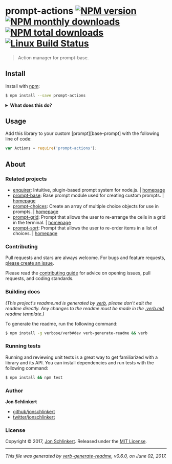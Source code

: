# prompt-actions [![NPM version](https://img.shields.io/npm/v/prompt-actions.svg?style=flat)](https://www.npmjs.com/package/prompt-actions) [![NPM monthly downloads](https://img.shields.io/npm/dm/prompt-actions.svg?style=flat)](https://npmjs.org/package/prompt-actions) [![NPM total downloads](https://img.shields.io/npm/dt/prompt-actions.svg?style=flat)](https://npmjs.org/package/prompt-actions) [![Linux Build Status](https://img.shields.io/travis/enquirer/prompt-actions.svg?style=flat&label=Travis)](https://travis-ci.org/enquirer/prompt-actions)

> Action manager for prompt-base.

## Install

Install with [npm](https://www.npmjs.com/):

```sh
$ npm install --save prompt-actions
```

<details>
<summary><strong>What does this do?</strong></summary>

Used by [prompt-base](https://github.com/enquirer/prompt-base) for toggling choices and updating the pointer position on prompts.

This is a separate module so that it is easier to maintain and unit test, and so that it can also be used by custom prompts when needed.

</details>

## Usage

Add this library to your custom [prompt][base-prompt] with the following line of code:

```js
var Actions = require('prompt-actions');
```

## About

### Related projects

* [enquirer](https://www.npmjs.com/package/enquirer): Intuitive, plugin-based prompt system for node.js. | [homepage](http://enquirer.io "Intuitive, plugin-based prompt system for node.js.")
* [prompt-base](https://www.npmjs.com/package/prompt-base): Base prompt module used for creating custom prompts. | [homepage](https://github.com/enquirer/prompt-base "Base prompt module used for creating custom prompts.")
* [prompt-choices](https://www.npmjs.com/package/prompt-choices): Create an array of multiple choice objects for use in prompts. | [homepage](https://github.com/enquirer/prompt-choices "Create an array of multiple choice objects for use in prompts.")
* [prompt-grid](https://www.npmjs.com/package/prompt-grid): Prompt that allows the user to re-arrange the cells in a grid in the terminal. | [homepage](https://github.com/enquirer/prompt-grid "Prompt that allows the user to re-arrange the cells in a grid in the terminal.")
* [prompt-sort](https://www.npmjs.com/package/prompt-sort): Prompt that allows the user to re-order items in a list of choices. | [homepage](https://github.com/enquirer/prompt-sort "Prompt that allows the user to re-order items in a list of choices.")

### Contributing

Pull requests and stars are always welcome. For bugs and feature requests, [please create an issue](../../issues/new).

Please read the [contributing guide](.github/contributing.md) for advice on opening issues, pull requests, and coding standards.

### Building docs

_(This project's readme.md is generated by [verb](https://github.com/verbose/verb-generate-readme), please don't edit the readme directly. Any changes to the readme must be made in the [.verb.md](.verb.md) readme template.)_

To generate the readme, run the following command:

```sh
$ npm install -g verbose/verb#dev verb-generate-readme && verb
```

### Running tests

Running and reviewing unit tests is a great way to get familiarized with a library and its API. You can install dependencies and run tests with the following command:

```sh
$ npm install && npm test
```

### Author

**Jon Schlinkert**

* [github/jonschlinkert](https://github.com/jonschlinkert)
* [twitter/jonschlinkert](https://twitter.com/jonschlinkert)

### License

Copyright © 2017, [Jon Schlinkert](https://github.com/jonschlinkert).
Released under the [MIT License](LICENSE).

***

_This file was generated by [verb-generate-readme](https://github.com/verbose/verb-generate-readme), v0.6.0, on June 02, 2017._